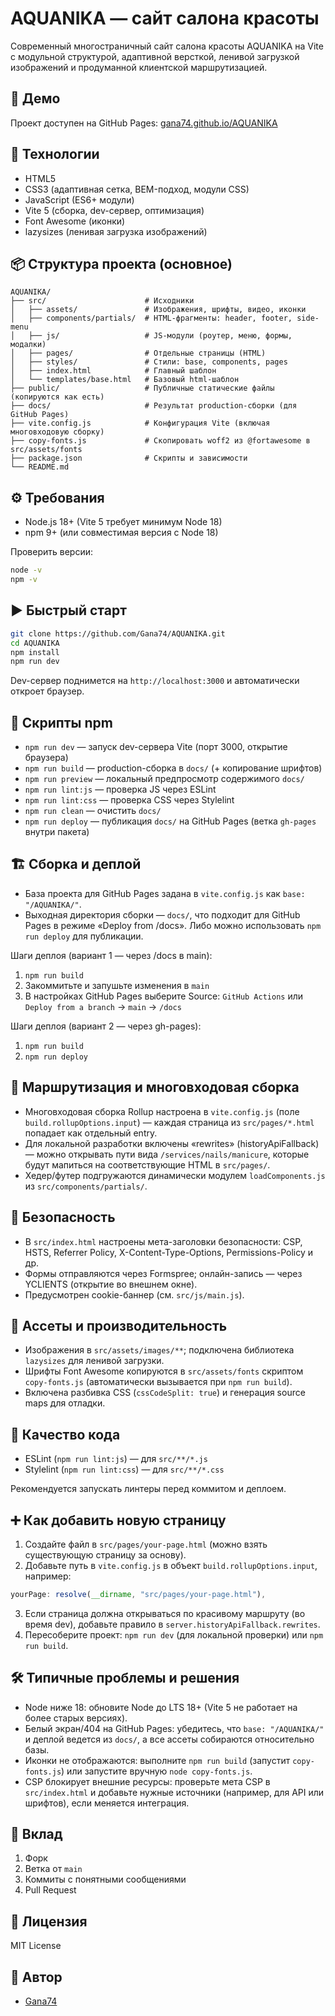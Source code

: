 # AQUANIKA — сайт салона красоты

Современный многостраничный сайт салона красоты AQUANIKA на Vite с модульной структурой, адаптивной версткой, ленивой загрузкой изображений и продуманной клиентской маршрутизацией.

## 🚀 Демо

Проект доступен на GitHub Pages: [gana74.github.io/AQUANIKA](https://gana74.github.io/AQUANIKA/)

## 🧰 Технологии

- HTML5
- CSS3 (адаптивная сетка, BEM-подход, модули CSS)
- JavaScript (ES6+ модули)
- Vite 5 (сборка, dev-сервер, оптимизация)
- Font Awesome (иконки)
- lazysizes (ленивая загрузка изображений)

## 📦 Структура проекта (основное)

```
AQUANIKA/
├── src/                      # Исходники
│   ├── assets/               # Изображения, шрифты, видео, иконки
│   ├── components/partials/  # HTML-фрагменты: header, footer, side-menu
│   ├── js/                   # JS-модули (роутер, меню, формы, модалки)
│   ├── pages/                # Отдельные страницы (HTML)
│   ├── styles/               # Стили: base, components, pages
│   ├── index.html            # Главный шаблон
│   └── templates/base.html   # Базовый html-шаблон
├── public/                   # Публичные статические файлы (копируются как есть)
├── docs/                     # Результат production-сборки (для GitHub Pages)
├── vite.config.js            # Конфигурация Vite (включая многовходовую сборку)
├── copy-fonts.js             # Скопировать woff2 из @fortawesome в src/assets/fonts
├── package.json              # Скрипты и зависимости
└── README.md
```

## ⚙️ Требования

- Node.js 18+ (Vite 5 требует минимум Node 18)
- npm 9+ (или совместимая версия с Node 18)

Проверить версии:

```bash
node -v
npm -v
```

## ▶️ Быстрый старт

```bash
git clone https://github.com/Gana74/AQUANIKA.git
cd AQUANIKA
npm install
npm run dev
```

Dev-сервер поднимется на `http://localhost:3000` и автоматически откроет браузер.

## 🧪 Скрипты npm

- `npm run dev` — запуск dev-сервера Vite (порт 3000, открытие браузера)
- `npm run build` — production-сборка в `docs/` (+ копирование шрифтов)
- `npm run preview` — локальный предпросмотр содержимого `docs/`
- `npm run lint:js` — проверка JS через ESLint
- `npm run lint:css` — проверка CSS через Stylelint
- `npm run clean` — очистить `docs/`
- `npm run deploy` — публикация `docs/` на GitHub Pages (ветка `gh-pages` внутри пакета)

## 🏗️ Сборка и деплой

- База проекта для GitHub Pages задана в `vite.config.js` как `base: "/AQUANIKA/"`.
- Выходная директория сборки — `docs/`, что подходит для GitHub Pages в режиме «Deploy from /docs». Либо можно использовать `npm run deploy` для публикации.

Шаги деплоя (вариант 1 — через /docs в main):

1. `npm run build`
2. Закоммитьте и запушьте изменения в `main`
3. В настройках GitHub Pages выберите Source: `GitHub Actions` или `Deploy from a branch` → `main` → `/docs`

Шаги деплоя (вариант 2 — через gh-pages):

1. `npm run build`
2. `npm run deploy`

## 🧭 Маршрутизация и многовходовая сборка

- Многовходовая сборка Rollup настроена в `vite.config.js` (поле `build.rollupOptions.input`) — каждая страница из `src/pages/*.html` попадает как отдельный entry.
- Для локальной разработки включены «rewrites» (historyApiFallback) — можно открывать пути вида `/services/nails/manicure`, которые будут мапиться на соответствующие HTML в `src/pages/`.
- Хедер/футер подгружаются динамически модулем `loadComponents.js` из `src/components/partials/`.

## 🔐 Безопасность

- В `src/index.html` настроены мета-заголовки безопасности: CSP, HSTS, Referrer Policy, X-Content-Type-Options, Permissions-Policy и др.
- Формы отправляются через Formspree; онлайн-запись — через YCLIENTS (открытие во внешнем окне).
- Предусмотрен cookie-баннер (см. `src/js/main.js`).

## 📸 Ассеты и производительность

- Изображения в `src/assets/images/**`; подключена библиотека `lazysizes` для ленивой загрузки.
- Шрифты Font Awesome копируются в `src/assets/fonts` скриптом `copy-fonts.js` (автоматически вызывается при `npm run build`).
- Включена разбивка CSS (`cssCodeSplit: true`) и генерация source maps для отладки.

## 🧹 Качество кода

- ESLint (`npm run lint:js`) — для `src/**/*.js`
- Stylelint (`npm run lint:css`) — для `src/**/*.css`

Рекомендуется запускать линтеры перед коммитом и деплоем.

## ➕ Как добавить новую страницу

1. Создайте файл в `src/pages/your-page.html` (можно взять существующую страницу за основу).
2. Добавьте путь в `vite.config.js` в объект `build.rollupOptions.input`, например:

```js
yourPage: resolve(__dirname, "src/pages/your-page.html"),
```

3. Если страница должна открываться по красивому маршруту (во время dev), добавьте правило в `server.historyApiFallback.rewrites`.
4. Пересоберите проект: `npm run dev` (для локальной проверки) или `npm run build`.

## 🛠️ Типичные проблемы и решения

- Node ниже 18: обновите Node до LTS 18+ (Vite 5 не работает на более старых версиях).
- Белый экран/404 на GitHub Pages: убедитесь, что `base: "/AQUANIKA/"` и деплой ведется из `docs/`, а все ассеты собираются относительно базы.
- Иконки не отображаются: выполните `npm run build` (запустит `copy-fonts.js`) или запустите вручную `node copy-fonts.js`.
- CSP блокирует внешние ресурсы: проверьте мета CSP в `src/index.html` и добавьте нужные источники (например, для API или шрифтов), если меняется интеграция.

## 🤝 Вклад

1. Форк
2. Ветка от `main`
3. Коммиты с понятными сообщениями
4. Pull Request

## 📄 Лицензия

MIT License

## 👤 Автор

- [Gana74](https://github.com/Gana74)
